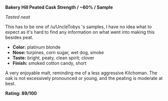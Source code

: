 **Bakery Hill Peated Cask Strength / ~60% / Sample**

*Tasted neat*

This has to be one of /u/UncleTobys 's samples, I have no idea what to expect as it's hard to find any information on what went into making this besides peat.

* **Color:** platinum blonde
* **Nose:** turpines, corn sugar, wet dog, smoke
* **Taste:** bright, peaty, clean spirit; clover
* **Finish:** smoked cotton candy, short

A very enjoyable malt, reminding me of a less aggressive Kilchoman.  The oak is not excessively pronounced or young, and the peating is moderate at best.

**Rating: 89/100**